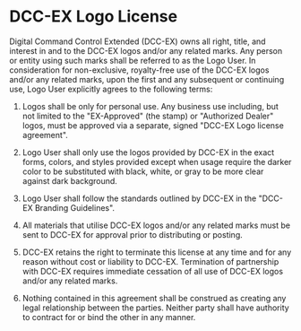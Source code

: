 # DCC-EX Logo License

Digital Command Control Extended (DCC-EX) owns all right, title, and interest in and to the DCC-EX logos and/or any related marks. Any person or entity using such marks shall be referred to as the Logo User. In consideration for non-exclusive, royalty-free use of the DCC-EX logos and/or any related marks, upon the first and any subsequent or continuing use, Logo User explicitly agrees to
the following terms:

1. Logos shall be only for personal use. Any business use including, but not limited to the "EX-Approved" (the stamp) or "Authorized Dealer" logos, must be approved via a separate, signed "DCC-EX Logo license agreement".

2. Logo User shall only use the logos provided by DCC-EX in the exact forms, colors, and styles provided except when usage require the darker color to be substituted with black, white, or gray to be more clear against dark background.

3. Logo User shall follow the standards outlined by DCC-EX in the "DCC-EX Branding Guidelines".

4. All materials that utilise DCC-EX logos and/or any related marks must be sent to DCC-EX for approval prior to distributing or posting.

5. DCC-EX retains the right to terminate this license at any time and for any reason without cost or liability to DCC-EX. Termination of partnership with DCC-EX requires immediate cessation of all use of DCC-EX logos and/or any related marks.

6. Nothing contained in this agreement shall be construed as creating any legal relationship between the parties. Neither party shall have authority to contract for or bind the other in any manner.
